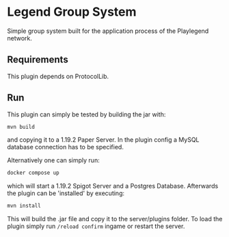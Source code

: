 # Legend Group System

Simple group system built for the application process of the Playlegend network.

## Requirements
This plugin depends on ProtocolLib.

## Run
This plugin can simply be tested by building the jar with:

```bash
mvn build
```

and copying it to a 1.19.2 Paper Server. In the plugin config a MySQL database connection has to be specified.

Alternatively one can simply run:

```bash
docker compose up
```

which will start a 1.19.2 Spigot Server and a Postgres Database. Afterwards the plugin can be 'installed' by executing:

```bash
mvn install
```

This will build the .jar file and copy it to the server/plugins folder. To load the plugin simply run `/reload confirm` ingame or restart the server.
